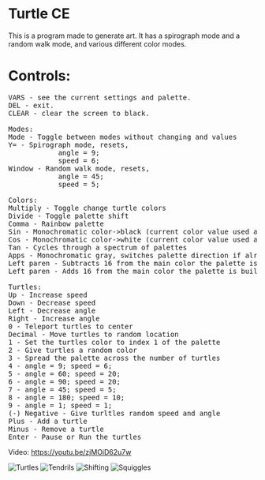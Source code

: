 # Turtle CE
This is a program made to generate art. It has a spirograph mode and a random walk mode, and various different color modes.

# Controls:
<pre>
VARS - see the current settings and palette.
DEL - exit.
CLEAR - clear the screen to black.

Modes:
Mode - Toggle between modes without changing and values
Y= - Spirograph mode, resets, 
            angle = 9;
            speed = 6;
Window - Random walk mode, resets,
            angle = 45;
            speed = 5;

Colors:
Multiply - Toggle change turtle colors
Divide - Toggle palette shift
Comma - Rainbow palette
Sin - Monochromatic color->black (current color value used as H in HSV, V is spectrum), switches palette direction if already selected
Cos - Monochromatic color->white (current color value used as H in HSV, S is spectrum), switches palette direction if already selected
Tan - Cycles through a spectrum of palettes
Apps - Monochromatic gray, switches palette direction if already selected
Left paren - Subtracts 16 from the main color the palette is built from
Left paren - Adds 16 from the main color the palette is built from

Turtles:
Up - Increase speed
Down - Decrease speed
Left - Decrease angle
Right - Increase angle
0 - Teleport turtles to center
Decimal - Move turtles to random location
1 - Set the turtles color to index 1 of the palette
2 - Give turtles a random color
3 - Spread the palette across the number of turtles
4 - angle = 9; speed = 6;
5 - angle = 60; speed = 20;
6 - angle = 90; speed = 20;
7 - angle = 45; speed = 5;
8 - angle = 180; speed = 10;
9 - angle = 1; speed = 1;
(-) Negative - Give turltles random speed and angle
Plus - Add a turtle
Minus - Remove a turtle
Enter - Pause or Run the turtles
</pre>

Video:
https://youtu.be/zjMOiD62u7w

![Turtles](https://merthsoft.com/spiro/turtle.png)
![Tendrils](https://merthsoft.com/spiro/tendrils.png)
![Shifting](https://merthsoft.com/spiroshifting.png)
![Squiggles](https://merthsoft.com/spirosquiggles.png)
